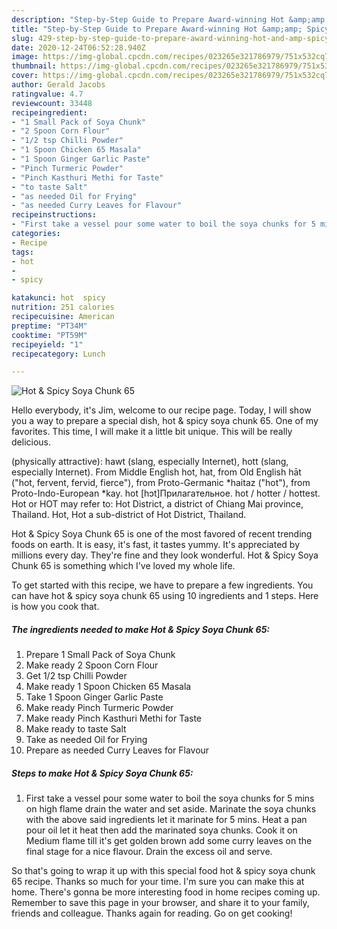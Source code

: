 ```yaml
---
description: "Step-by-Step Guide to Prepare Award-winning Hot &amp;amp; Spicy Soya Chunk 65"
title: "Step-by-Step Guide to Prepare Award-winning Hot &amp;amp; Spicy Soya Chunk 65"
slug: 429-step-by-step-guide-to-prepare-award-winning-hot-and-amp-spicy-soya-chunk-65
date: 2020-12-24T06:52:28.940Z
image: https://img-global.cpcdn.com/recipes/023265e321786979/751x532cq70/hot-spicy-soya-chunk-65-recipe-main-photo.jpg
thumbnail: https://img-global.cpcdn.com/recipes/023265e321786979/751x532cq70/hot-spicy-soya-chunk-65-recipe-main-photo.jpg
cover: https://img-global.cpcdn.com/recipes/023265e321786979/751x532cq70/hot-spicy-soya-chunk-65-recipe-main-photo.jpg
author: Gerald Jacobs
ratingvalue: 4.7
reviewcount: 33448
recipeingredient:
- "1 Small Pack of Soya Chunk"
- "2 Spoon Corn Flour"
- "1/2 tsp Chilli Powder"
- "1 Spoon Chicken 65 Masala"
- "1 Spoon Ginger Garlic Paste"
- "Pinch Turmeric Powder"
- "Pinch Kasthuri Methi for Taste"
- "to taste Salt"
- "as needed Oil for Frying"
- "as needed Curry Leaves for Flavour"
recipeinstructions:
- "First take a vessel pour some water to boil the soya chunks for 5 mins on high flame drain the water and set aside. Marinate the soya chunks with the above said ingredients let it marinate for 5 mins. Heat a pan pour oil let it heat then add the marinated soya chunks. Cook it on Medium flame till it&#39;s get golden brown add some curry leaves on the final stage for a nice flavour. Drain the excess oil and serve."
categories:
- Recipe
tags:
- hot
- 
- spicy

katakunci: hot  spicy 
nutrition: 251 calories
recipecuisine: American
preptime: "PT34M"
cooktime: "PT59M"
recipeyield: "1"
recipecategory: Lunch

---
```



![Hot &amp; Spicy Soya Chunk 65](https://img-global.cpcdn.com/recipes/023265e321786979/751x532cq70/hot-spicy-soya-chunk-65-recipe-main-photo.jpg)

Hello everybody, it's Jim, welcome to our recipe page. Today, I will show you a way to prepare a special dish, hot &amp; spicy soya chunk 65. One of my favorites. This time, I will make it a little bit unique. This will be really delicious.

(physically attractive): hawt (slang, especially Internet), hott (slang, especially Internet). From Middle English hot, hat, from Old English hāt (&#34;hot, fervent, fervid, fierce&#34;), from Proto-Germanic *haitaz (&#34;hot&#34;), from Proto-Indo-European *kay. hot [hɔt]Прилагательное. hot / hotter / hottest. Hot or HOT may refer to: Hot District, a district of Chiang Mai province, Thailand. Hot, Hot a sub-district of Hot District, Thailand.

Hot &amp; Spicy Soya Chunk 65 is one of the most favored of recent trending foods on earth. It is easy, it's fast, it tastes yummy. It's appreciated by millions every day. They're fine and they look wonderful. Hot &amp; Spicy Soya Chunk 65 is something which I've loved my whole life.


To get started with this recipe, we have to prepare a few ingredients. You can have hot &amp; spicy soya chunk 65 using 10 ingredients and 1 steps. Here is how you cook that.

<!--inarticleads1-->

##### The ingredients needed to make Hot &amp; Spicy Soya Chunk 65:

1. Prepare 1 Small Pack of Soya Chunk
1. Make ready 2 Spoon Corn Flour
1. Get 1/2 tsp Chilli Powder
1. Make ready 1 Spoon Chicken 65 Masala
1. Take 1 Spoon Ginger Garlic Paste
1. Make ready Pinch Turmeric Powder
1. Make ready Pinch Kasthuri Methi for Taste
1. Make ready to taste Salt
1. Take as needed Oil for Frying
1. Prepare as needed Curry Leaves for Flavour




<!--inarticleads2-->

##### Steps to make Hot &amp; Spicy Soya Chunk 65:

1. First take a vessel pour some water to boil the soya chunks for 5 mins on high flame drain the water and set aside. Marinate the soya chunks with the above said ingredients let it marinate for 5 mins. Heat a pan pour oil let it heat then add the marinated soya chunks. Cook it on Medium flame till it&#39;s get golden brown add some curry leaves on the final stage for a nice flavour. Drain the excess oil and serve.




So that's going to wrap it up with this special food hot &amp; spicy soya chunk 65 recipe. Thanks so much for your time. I'm sure you can make this at home. There's gonna be more interesting food in home recipes coming up. Remember to save this page in your browser, and share it to your family, friends and colleague. Thanks again for reading. Go on get cooking!
